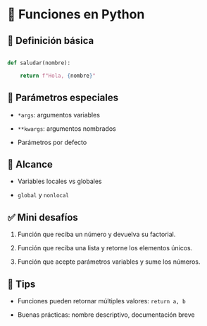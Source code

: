 # 🧮 Funciones en Python

  

## 🧠 Definición básica

```python

def saludar(nombre):

    return f"Hola, {nombre}"

```

  

## 🧠 Parámetros especiales

- `*args`: argumentos variables

- `**kwargs`: argumentos nombrados

- Parámetros por defecto

  

## 🧪 Alcance

- Variables locales vs globales

- `global` y `nonlocal`

  

## ✅ Mini desafíos

1. Función que reciba un número y devuelva su factorial.

2. Función que reciba una lista y retorne los elementos únicos.

3. Función que acepte parámetros variables y sume los números.

  

## 📌 Tips

- Funciones pueden retornar múltiples valores: `return a, b`

- Buenas prácticas: nombre descriptivo, documentación breve